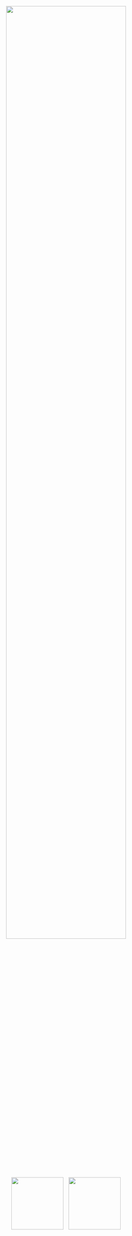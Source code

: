 <p align="center">
  <img width=80% src="https://media4.giphy.com/media/v1.Y2lkPTc5MGI3NjExNzZoaXQ3NGQ1dHF5M2RjYzl5bHN2bWNsYm95ODA5cnBqYXU3NnV3dSZlcD12MV9pbnRlcm5hbF9naWZfYnlfaWQmY3Q9Zw/2tTKTKoR6UcTIJPnuq/giphy.gif">
</p>

<div align=center>
  <a href="https://github.com/gabrielcanali" hspace="10"><img height=140 hspace="5" align="center" src="https://github-readme-stats.vercel.app/api?username=gabrielcanali&show_icons=true&theme=apprentice&hide_title=true&hide=issues,contribs&hide_border=true&icon_color=859cbb&bg_color=0c0e1b&ring_color=acccd9&include_all_commits=true"/></a>
  <a href="https://github.com/gabrielcanali"><img height=140 hspace="5" align="center" src="https://github-readme-stats.vercel.app/api/top-langs/?username=gabrielcanali&theme=apprentice&hide_title=true&layout=donut&hide_border=true&bg_color=0c0e1b&include_all_commits=true"/></a>
</div>


<!--
**gabrielcanali/gabrielcanali** is a ✨ _special_ ✨ repository because its `README.md` (this file) appears on your GitHub profile.

Here are some ideas to get you started:

- 🔭 I’m currently working on ...
- 🌱 I’m currently learning ...
- 👯 I’m looking to collaborate on ...
- 🤔 I’m looking for help with ...
- 💬 Ask me about ...
- 📫 How to reach me: ...
- 😄 Pronouns: ...
- ⚡ Fun fact: ...
-->
